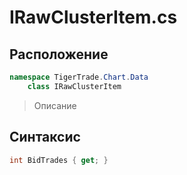 
# IRawClusterItem.cs
## Расположение
```csharp
namespace TigerTrade.Chart.Data  
    class IRawClusterItem
```

> Описание

## Синтаксис
```csharp
int BidTrades { get; }
```
